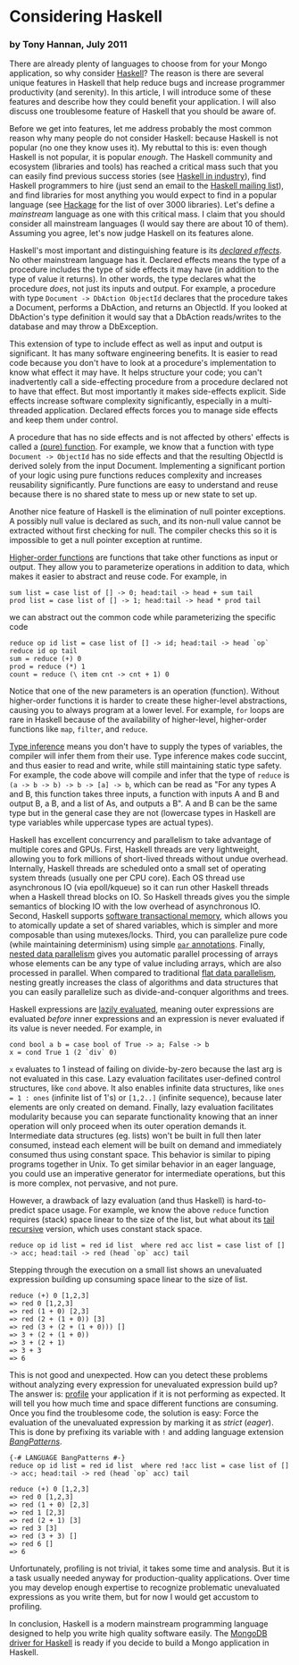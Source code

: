 # Considering Haskell
### by Tony Hannan, July 2011

There are already plenty of languages to choose from for your Mongo application, so why consider [Haskell](http://www.haskell.org/)? The reason is there are several unique features in Haskell that help reduce bugs and increase programmer productivity (and serenity). In this article, I will introduce some of these features and describe how they could benefit your application. I will also discuss one troublesome feature of Haskell that you should be aware of.

Before we get into features, let me address probably the most common reason why many people do not consider Haskell: because Haskell is not popular (no one they know uses it). My rebuttal to this is: even though Haskell is not popular, it is popular *enough*. The Haskell community and ecosystem (libraries and tools) has reached a critical mass such that you can easily find previous success stories (see [Haskell in industry](http://haskell.org/haskellwiki/Haskell_in_industry)), find Haskell programmers to hire (just send an email to the [Haskell mailing list](http://www.haskell.org/haskellwiki/Mailing_Lists)), and find libraries for most anything you would expect to find in a popular language (see [Hackage](http://hackage.haskell.org/packages/archive/pkg-list.html) for the list of over 3000 libraries). Let's define a *mainstream* language as one with this critical mass. I claim that you should consider all mainstream languages (I would say there are about 10 of them). Assuming you agree, let's now judge Haskell on its features alone.

Haskell's most important and distinguishing feature is its [*declared effects*](http://en.wikipedia.org/wiki/Effect_system). No other mainstream language has it. Declared effects means the type of a procedure includes the type of side effects it may have (in addition to the type of value it returns). In other words, the type declares what the procedure *does*, not just its inputs and output. For example, a procedure with type `Document -> DbAction ObjectId` declares that the procedure takes a Document, performs a DbAction, and returns an ObjectId. If you looked at DbAction's type definition it would say that a DbAction reads/writes to the database and may throw a DbException.

This extension of type to include effect as well as input and output is significant. It has many software engineering benefits. It is easier to read code because you don't have to look at a procedure's implementation to know what effect it may have. It helps structure your code; you can't inadvertently call a side-effecting procedure from a procedure declared not to have that effect. But most importantly it makes side-effects explicit. Side effects increase software complexity significantly, especially in a multi-threaded application. Declared effects forces you to manage side effects and keep them under control.

A procedure that has no side effects and is not affected by others' effects is called a [(pure) function](http://en.wikipedia.org/wiki/Pure_function). For example, we know that a function with type `Document -> ObjectId` has no side effects and that the resulting ObjectId is derived solely from the input Document. Implementing a significant portion of your logic using pure functions reduces complexity and increases reusability significantly. Pure functions are easy to understand and reuse because there is no shared state to mess up or new state to set up.

Another nice feature of Haskell is the elimination of null pointer exceptions. A possibly null value is declared as such, and its non-null value cannot be extracted without first checking for null. The compiler checks this so it is impossible to get a null pointer exception at runtime.

[Higher-order functions](http://en.wikipedia.org/wiki/Higher-order_function) are functions that take other functions as input or output. They allow you to parameterize operations in addition to data, which makes it easier to abstract and reuse code. For example, in

	sum list = case list of [] -> 0; head:tail -> head + sum tail
	prod list = case list of [] -> 1; head:tail -> head * prod tail

we can abstract out the common code while parameterizing the specific code

	reduce op id list = case list of [] -> id; head:tail -> head `op` reduce id op tail
	sum = reduce (+) 0
	prod = reduce (*) 1
	count = reduce (\ item cnt -> cnt + 1) 0

Notice that one of the new parameters is an operation (function). Without higher-order functions it is harder to create these higher-level abstractions, causing you to always program at a lower level. For example, `for` loops are rare in Haskell because of the availability of higher-level, higher-order functions like `map`, `filter`, and `reduce`.

[Type inference](http://en.wikipedia.org/wiki/Type_inference) means you don't have to supply the types of variables, the compiler will infer them from their use. Type inference makes code succint, and thus easier to read and write, while still maintaining static type safety. For example, the code above will compile and infer that the type of `reduce` is `(a -> b -> b) -> b -> [a] -> b`, which can be read as "For any types A and B, this function takes three inputs, a function with inputs A and B and output B, a B, and a list of As, and outputs a B". A and B can be the same type but in the general case they are not (lowercase types in Haskell are type variables while uppercase types are actual types).

Haskell has excellent concurrency and parallelism to take advantage of multiple cores and GPUs. First, Haskell threads are very lightweight, allowing you to fork millions of short-lived threads without undue overhead. Internally, Haskell threads are scheduled onto a small set of operating system threads (usually one per CPU core). Each OS thread use asynchronous IO (via epoll/kqueue) so it can run other Haskell threads when a Haskell thread blocks on IO. So Haskell threads gives you the simple semantics of blocking IO with the low overhead of asynchronous IO. Second, Haskell supports [software transactional memory](http://www.haskell.org/haskellwiki/Software_transactional_memory), which allows you to atomically update a set of shared variables, which is simpler and more composable than using mutexes/locks. Third, you can parallelize pure code (while maintaining determinism) using simple [`par` annotations](http://hackage.haskell.org/package/parallel). Finally, [nested data parallelism](http://www.haskell.org/haskellwiki/GHC/Data_Parallel_Haskell) gives you automatic parallel processing of arrays whose elements can be any type of value including arrays, which are also processed in parallel. When compared to traditional [flat data parallelism](http://en.wikipedia.org/wiki/Data_parallelism), nesting greatly increases the class of algorithms and data structures that you can easily parallelize such as divide-and-conquer algorithms and trees.

Haskell expressions are [lazily evaluated](http://en.wikipedia.org/wiki/Lazy_evaluation), meaning outer expressions are evaluated *before* inner expressions and an expression is never evaluated if its value is never needed. For example, in

	cond bool a b = case bool of True -> a; False -> b
	x = cond True 1 (2 `div` 0)

`x` evaluates to 1 instead of failing on divide-by-zero because the last arg is not evaluated in this case. Lazy evaluation facilitates user-defined control structures, like `cond` above. It also enables infinite data structures, like `ones = 1 : ones` (infinite list of 1's) or `[1,2..]` (infinite sequence), because later elements are only created on demand. Finally, lazy evaluation facilitates modularity because you can separate functionality knowing that an inner operation will only proceed when its outer operation demands it. Intermediate data structures (eg. lists) won't be built in full then later consumed, instead each element will be built on demand and immediately consumed thus using constant space. This behavior is similar to piping programs together in Unix. To get similar behavior in an eager language, you could use an imperative generator for intermediate operations, but this is more complex, not pervasive, and not pure.

However, a drawback of lazy evaluation (and thus Haskell) is hard-to-predict space usage. For example, we know the above `reduce` function requires (stack) space linear to the size of the list, but what about its [tail recursive](http://en.wikipedia.org/wiki/Tail_recursion) version, which uses constant stack space.

	reduce op id list = red id list  where red acc list = case list of [] -> acc; head:tail -> red (head `op` acc) tail

Stepping through the execution on a small list shows an unevaluated expression building up consuming space linear to the size of list.

	reduce (+) 0 [1,2,3]
	=> red 0 [1,2,3]
	=> red (1 + 0) [2,3]
	=> red (2 + (1 + 0)) [3]
	=> red (3 + (2 + (1 + 0))) []
	=> 3 + (2 + (1 + 0))
	=> 3 + (2 + 1)
	=> 3 + 3
	=> 6

This is not good and unexpected. How can you detect these problems without analyzing every expression for unevaluated expression build up? The answer is: [profile](http://www.haskell.org/ghc/docs/7.0-latest/html/users_guide/profiling.html) your application if it is not performing as expected. It will tell you how much time and space different functions are consuming. Once you find the troublesome code, the solution is easy: Force the evaluation of the unevaluated expression by marking it as *strict* (*eager*). This is done by prefixing its variable with `!` and adding language extension [*BangPatterns*](http://www.haskell.org/ghc/docs/7.0-latest/html/users_guide/bang-patterns.html).

	{-# LANGUAGE BangPatterns #-}
	reduce op id list = red id list  where red !acc list = case list of [] -> acc; head:tail -> red (head `op` acc) tail

	reduce (+) 0 [1,2,3]
	=> red 0 [1,2,3]
	=> red (1 + 0) [2,3]
	=> red 1 [2,3]
	=> red (2 + 1) [3]
	=> red 3 [3]
	=> red (3 + 3) []
	=> red 6 []
	=> 6

Unfortunately, profiling is not trivial, it takes some time and analysis. But it is a task usually needed anyway for production-quality applications. Over time you may develop enough expertise to recognize problematic unevaluated expressions as you write them, but for now I would get accustom to profiling.

In conclusion, Haskell is a modern mainstream programming language designed to help you write high quality software easily. The [MongoDB driver for Haskell](http://hackage.haskell.org/package/mongoDB) is ready if you decide to build a Mongo application in Haskell.
